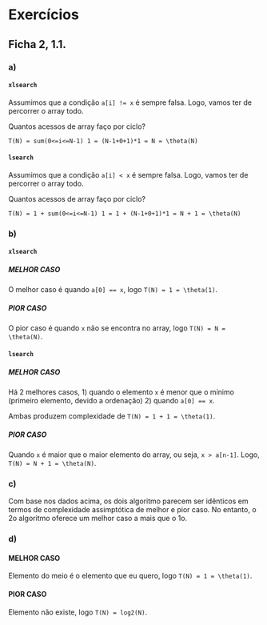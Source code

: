 # Exercícios

## Ficha 2, 1.1.

### a)

#### `xlsearch`

Assumimos que a condição `a[i] != x` é sempre falsa. Logo, vamos ter de percorrer o array todo.

Quantos acessos de array faço por ciclo?

`T(N) = sum(0<=i<=N-1) 1 = (N-1+0+1)*1 = N = \theta(N)`

#### `lsearch`

Assumimos que a condição `a[i] < x` é sempre falsa. Logo, vamos ter de percorrer o array todo.

Quantos acessos de array faço por ciclo?

`T(N) = 1 + sum(0<=i<=N-1) 1 = 1 + (N-1+0+1)*1 = N + 1 = \theta(N)`

### b)


#### `xlsearch`

##### MELHOR CASO

O melhor caso é quando `a[0] == x`, logo `T(N) = 1 = \theta(1)`.

##### PIOR CASO

O pior caso é quando `x` não se encontra no array, logo `T(N) = N = \theta(N)`.

#### `lsearch`

##### MELHOR CASO

Há 2 melhores casos, 1) quando o elemento `x` é menor que o mínimo (primeiro elemento, devido a ordenação) 2) quando `a[0] == x`.

Ambas produzem complexidade de `T(N) = 1 + 1 = \theta(1)`.

##### PIOR CASO

Quando `x` é maior que o maior elemento do array, ou seja, `x > a[n-1]`. Logo, `T(N) = N + 1 = \theta(N)`.

### c)

Com base nos dados acima, os dois algoritmo parecem ser idênticos em termos de complexidade assimptótica de melhor e pior caso. No entanto, o 2o algoritmo oferece um melhor caso a mais que o 1o.

### d)

#### MELHOR CASO

Elemento do meio é o elemento que eu quero, logo `T(N) = 1 = \theta(1)`.


#### PIOR CASO

Elemento não existe, logo `T(N) = log2(N)`.